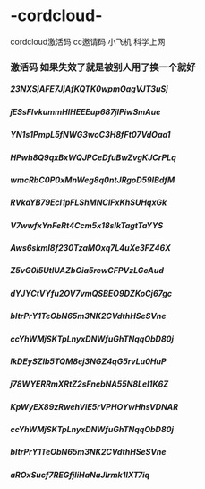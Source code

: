 # -cordcloud-
cordcloud激活码 cc邀请码  小飞机  科学上网

### 激活码 如果失效了就是被别人用了换一个就好
##### 23NXSjAFE7JjAfKQTK0wpmOagVJT3uSj
	
	
#####  jESsFlvkummHIHEEEup687jlPiwSmAue
#####  YN1s1PmpL5fNWG3woC3H8fFt07VdOaa1	
#####  HPwh8Q9qxBxWQJPCeDfuBwZvgKJCrPLq	
#####  wmcRbC0P0xMnWeg8q0ntJRgoD59IBdfM	
#####  RVkaYB79EcI1pFLShMNCIFxKhSUHqxGk	
#####  V7wwfxYnFeRt4Ccm5x18sIkTagtTaYYS	
#####  Aws6skml8f230TzaMOxq7L4uXe3FZ46X	
#####  Z5vG0i5UtlUAZbOia5rcwCFPVzLGcAud	
#####  dYJYCtVYfu2OV7vmQSBEO9DZKoCj67gc	
#####  bItrPrY1TeObN65m3NK2CVdthHSeSVne	
#####  ccYhWMjSKTpLnyxDNWfuGhTNqqObD80j	
#####  IkDEySZlb5TQM8ej3NGZ4qG5rvLu0HuP	
#####  j78WYERRmXRtZ2sFnebNA55N8LeI1K6Z
#####  KpWyEX89zRwehViE5rVPHOYwHhsVDNAR
#####  ccYhWMjSKTpLnyxDNWfuGhTNqqObD80j
#####  bItrPrY1TeObN65m3NK2CVdthHSeSVne
#####  aROxSucf7REGfjIiHaNaJIrmk1IXT7iq
